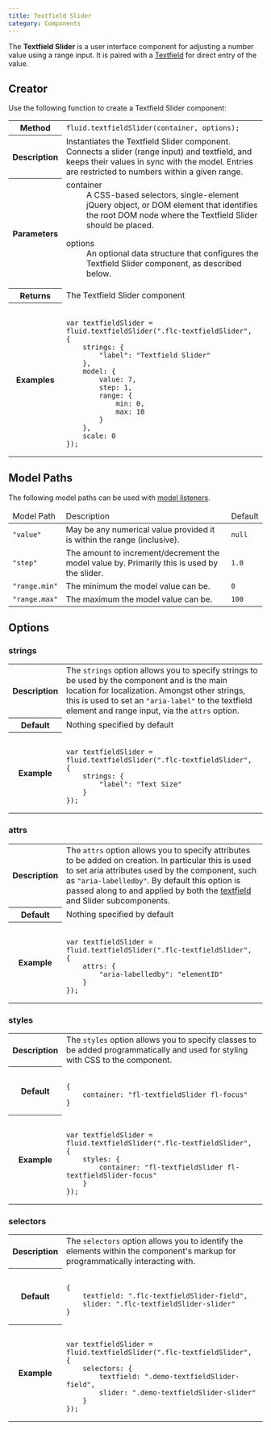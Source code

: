 ```yaml
---
title: Textfield Slider
category: Components
---
```


The **Textfield Slider** is a user interface component for adjusting a number value using a range input. It is paired
with a [Textfield](TextfieldAPI.md) for direct entry of the value.

## Creator

Use the following function to create a Textfield Slider component:

<table>
    <tbody>
        <tr>
            <th>Method</th>
            <td>
                <code>fluid.textfieldSlider(container, options);</code>
            </td>
        </tr>
        <tr>
            <th>Description</th>
            <td>
                Instantiates the Textfield Slider component. Connects a slider (range input) and textfield, and keeps
                their values in sync with the model. Entries are restricted to numbers within a given range.
            </td>
        </tr>
        <tr>
            <th>Parameters</th>
            <td>
                <dl>
                    <dt>container</dt>
                    <dd>
                        A CSS-based selectors, single-element jQuery object, or DOM element that identifies the root DOM
                        node where the Textfield Slider should be placed.
                    </dd>
                </dl>
                <dl>
                    <dt>options</dt>
                    <dd>
                        An optional data structure that configures the Textfield Slider component, as described below.
                    </dd>
                </dl>
            </td>
        </tr>
        <tr>
            <th>Returns</th>
            <td>The Textfield Slider component</td>
        </tr>
        <tr>
            <th>Examples</th>
            <td>
<pre class="highlight"><code class="hljs javascript">
var textfieldSlider = fluid.textfieldSlider(".flc-textfieldSlider", {
    strings: {
        "label": "Textfield Slider"
    },
    model: {
        value: 7,
        step: 1,
        range: {
            min: 0,
            max: 10
        }
    },
    scale: 0
});</code>
</pre>
            </td>
        </tr>
    </tbody>
</table>

## Model Paths

The following model paths can be used with [model listeners](ChangeApplierAPI.md).

<table>
    <thead>
        <tr>
            <td>Model Path</td>
            <td>Description</td>
            <td>Default</td>
        </tr>
    </thead>
    <tbody>
        <tr>
            <td>
                <code>"value"</code>
            </td>
            <td>
                May be any numerical value provided it is within the range (inclusive).
            </td>
            <td>
                <code>null</code>
            </td>
        </tr>
        <tr>
            <td>
                <code>"step"</code>
            </td>
            <td>
                The amount to increment/decrement the model value by. Primarily this is used by the slider.
            </td>
            <td>
                <code>1.0</code>
            </td>
        </tr>
        <tr>
            <td>
                <code>"range.min"</code>
            </td>
            <td>
                The minimum the model value can be.
            </td>
            <td>
                <code>0</code>
            </td>
        </tr>
        <tr>
            <td>
                <code>"range.max"</code>
            </td>
            <td>
                The maximum the model value can be.
            </td>
            <td>
                <code>100</code>
            </td>
        </tr>
    </tbody>
</table>

## Options

### strings

<table>
    <tbody>
        <tr>
            <th>Description</th>
            <td>
                The <code>strings</code> option allows you to specify strings to be used by the component and is the
                main location for localization. Amongst other strings, this is used to set an <code>"aria-label"</code>
                to the textfield element and range input, via the <code>attrs</code> option.
            </td>
        </tr>
        <tr>
            <th>Default</th>
            <td>Nothing specified by default</td>
        </tr>
        <tr>
            <th>Example</th>
            <td>
<pre class="highlight"><code class="hljs javascript">
var textfieldSlider = fluid.textfieldSlider(".flc-textfieldSlider", {
    strings: {
        "label": "Text Size"
    }
});</code>
</pre>
            </td>
        </tr>
    </tbody>
</table>

### attrs

<table>
    <tbody>
        <tr>
            <th>Description</th>
            <td>
                The <code>attrs</code> option allows you to specify attributes to be added on creation. In particular
                this is used to set aria attributes used by the component, such as <code>"aria-labelledby"</code>. By
                default this option is passed along to and applied by both the <a href="TextfieldAPI.md">textfield</a>
                and Slider subcomponents.
            </td>
        </tr>
        <tr>
            <th>Default</th>
            <td>Nothing specified by default</td>
        </tr>
        <tr>
            <th>Example</th>
            <td>
<pre class="highlight"><code class="hljs javascript">
var textfieldSlider = fluid.textfieldSlider(".flc-textfieldSlider", {
    attrs: {
        "aria-labelledby": "elementID"
    }
});</code>
</pre>
            </td>
        </tr>
    </tbody>
</table>

### styles

<table>
    <tbody>
        <tr>
            <th>Description</th>
            <td>
                The <code>styles</code> option allows you to specify classes to be added programmatically and used for
                styling with CSS to the component.
            </td>
        </tr>
        <tr>
            <th>Default</th>
            <td>
<pre class="highlight"><code class="hljs javascript">
{
    container: "fl-textfieldSlider fl-focus"
}</code>
</pre>
            </td>
        </tr>
        <tr>
            <th>Example</th>
            <td>
<pre class="highlight"><code class="hljs javascript">
var textfieldSlider = fluid.textfieldSlider(".flc-textfieldSlider", {
    styles: {
        container: "fl-textfieldSlider fl-textfieldSlider-focus"
    }
});</code>
</pre>
            </td>
        </tr>
    </tbody>
</table>

### selectors

<table>
    <tbody>
        <tr>
            <th>Description</th>
            <td>
                The <code>selectors</code> option allows you to identify the elements within the component's markup for
                programmatically interacting with.
            </td>
        </tr>
        <tr>
            <th>Default</th>
            <td>
<pre class="highlight"><code class="hljs javascript">
{
    textfield: ".flc-textfieldSlider-field",
    slider: ".flc-textfieldSlider-slider"
}</code>
</pre>
            </td>
        </tr>
        <tr>
            <th>Example</th>
            <td>
<pre class="highlight"><code class="hljs javascript">
var textfieldSlider = fluid.textfieldSlider(".flc-textfieldSlider", {
    selectors: {
        textfield: ".demo-textfieldSlider-field",
        slider: ".demo-textfieldSlider-slider"
    }
});</code>
</pre>
            </td>
        </tr>
    </tbody>
</table>

